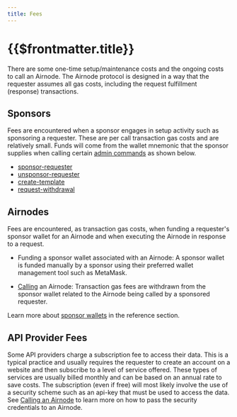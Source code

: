 ```yaml
---
title: Fees
---
```


# {{$frontmatter.title}}

<VersionWarning/>
<TocHeader /> <TOC class="table-of-contents" :include-level="[2,3]" />

There are some one-time setup/maintenance costs and the ongoing costs to call an Airnode. The Airnode protocol is designed in a way that the requester assumes all gas costs, including the request fulfillment (response) transactions.

## Sponsors

Fees are encountered when a sponsor engages in setup activity such as sponsoring a requester. These are per call transaction gas costs and are relatively small. Funds will come from the wallet mnemonic that the sponsor supplies when calling certain [admin commands](../reference/packages/admin-cli-commands.md) as shown below.

- [sponsor-requester](../reference/packages/admin-cli-commands.md#sponsor-requester)
- [unsponsor-requester](../reference/packages/admin-cli-commands.md#unsponsor-requester)
- [create-template](../reference/packages/admin-cli-commands.md#create-template)
- [request-withdrawal](../reference/packages/admin-cli-commands.md#request-withdrawal)

## Airnodes

Fees are encountered, as transaction gas costs, when funding a requester's sponsor wallet for an Airnode and when executing the Airnode in response to a request.

- Funding a sponsor wallet associated with an Airnode: A sponsor wallet is funded manually by a sponsor using their preferred wallet management tool such as MetaMask.

- [Calling](../grp-developers/call-an-airnode.md) an Airnode: Transaction gas fees are withdrawn from the sponsor wallet related to the Airnode being called by a sponsored requester.

<airnode-SponsorWalletWarning/>

Learn more about [sponsor wallets](../concepts/sponsor.md) in the reference section.

## API Provider Fees

Some API providers charge a subscription fee to access their data. This is a typical practice and usually requires the requester to create an account on a website and then subscribe to a level of service offered. These types of services are usually billed monthly and can be based on an annual rate to save costs. The subscription (even if free) will most likely involve the use of a security scheme such as an api-key that must be used to access the data. See [Calling an Airnode](call-an-airnode.md) to learn more on how to pass the security credentials to an Airnode.
